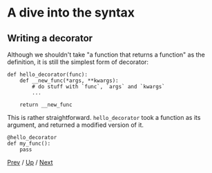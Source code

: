 # A dive into the syntax

## Writing a decorator

Although we shouldn't take "a function that returns a function" as the definition,
it is still the simplest form of decorator:

    def hello_decorator(func):
        def __new_func(*args, **kwargs):
            # do stuff with `func`, `args` and `kwargs`
            ...

        return __new_func

This is rather straightforward. `hello_decorator` took a function as its argument,
and returned a modified version of it.

    @hello_decorator
    def my_func():
        pass

[Prev](../README.md) /
[Up](../README.md) /
[Next](../2-params/README.md)
